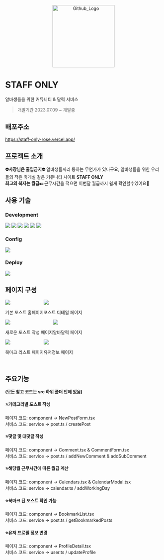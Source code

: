 <div style="text-align:center">
<img src="https://res.cloudinary.com/nara9709/image/upload/v1691329744/staffonly_logo_readme_c39gcq.png" width="200px" height="200px" style="" title="Github_Logo"/>
</div>

# STAFF ONLY

<p>알바생들을 위한 커뮤니티 & 달력 서비스</p>

> 개발기간
> 2023.07.09 ~ 개발중

## 배포주소

<a href="https://staff-only-rose.vercel.app/" > https://staff-only-rose.vercel.app/ </a>

## 프로젝트 소개

<strong>⛔️사장님은 출입금지⛔️</strong> 알바생들끼리 통하는 무언가가 있다구요, 알바생들을 위한 우리들의 작은 휴게실 같은 커뮤니티 사이트 <strong>STAFF ONLY</strong> <br>
<strong>최고의 복지는 월급💵 </strong> 근무시간을 적으면 이번달 월급까지 쉽게 확인할수있어요🤗

## 사용 기술

<h3>Development</h3>
<img src="https://img.shields.io/badge/next.js-000000?style=for-the-badge&logo=nextdotjs&logoColor=white">
<img src="https://img.shields.io/badge/typescript-3178C6?style=for-the-badge&logo=typescript&logoColor=white">
<img src="https://img.shields.io/badge/sanity-F03E2F?style=for-the-badge&logo=sanity&logoColor=white">
<img src="https://img.shields.io/badge/swr-000000?style=for-the-badge&logo=nextdotjs&logoColor=white">
<img src="https://img.shields.io/badge/taillwind-06B6D4?style=for-the-badge&logo=tailwindcss&logoColor=white">
<img src="https://img.shields.io/badge/MUI-007FFF?style=for-the-badge&logo=mui&logoColor=white">

<br>

<h3>Config</h3>
<img src="https://img.shields.io/badge/Npm-CB3837?style=for-the-badge&logo=npm&logoColor=white">
<br>
<h3>Deploy</h3>
<img src="https://img.shields.io/badge/vercel-000000?style=for-the-badge&logo=vercel&logoColor=white">
<br>

## 페이지 구성

<div style="display:flex flex-direction:column ">
<div style="display:flex ">
<div><img src="https://res.cloudinary.com/nara9709/image/upload/v1691331589/Screenshot_2023-08-06_at_8.17.39_AM_ee3lhe.png" / >
<p style="text-align:center">기본 포스트 홈페이지</p></div>
<div><img src="https://res.cloudinary.com/nara9709/image/upload/v1691331908/Screenshot_2023-08-06_at_8.25.02_AM_g1fwtb.png" / >
<p style="text-align:center">포스트 디테일 페이지</p></div>
</div>
<div  style="display:flex"> 
<div>
<img src="https://res.cloudinary.com/nara9709/image/upload/v1691331589/Screenshot_2023-08-06_at_8.18.02_AM_i4mlnj.png" / >
<p style="text-align:center">새로운 포스트 작성 페이지</p>
</div>
<div>
<img src="https://res.cloudinary.com/nara9709/image/upload/v1691331589/Screenshot_2023-08-06_at_8.17.54_AM_avtryt.png" / >
<p style="text-align:center">알바달력 페이지</p>
</div>
</div>
<div  style="display:flex">
<div> 
<img src="https://res.cloudinary.com/nara9709/image/upload/v1691331589/Screenshot_2023-08-06_at_8.18.22_AM_keu1xe.png" / >
<p style="text-align:center">북마크 리스트 페이지</p>
</div>
<div> 
<img src="https://res.cloudinary.com/nara9709/image/upload/v1691331589/Screenshot_2023-08-06_at_8.18.28_AM_moo8dm.png" / >
<p style="text-align:center">유저정보 페이지 </p>
</div>
</div>
<br/>

## 주요기능

<strong>(모든 참고 코드는 src 하위 폴더 안에 있음)</strong>

<h4>⭐️카테고리별 포스트 작성</h4>

페이지 코드: component -> NewPostForm.tsx <br>
서비스 코드: service -> post.ts / createPost

<h4>⭐️댓글 및 대댓글 작성</h4>

페이지 코드: component -> Comment.tsx & CommentForm.tsx <br>
서비스 코드: service -> post.ts / addNewComment & addSubComment <br>

<h4>⭐️해당월 근무시간에 따른 월급 계산</h4>

페이지 코드: component -> Calendars.tsx & CalendarModal.tsx <br>
서비스 코드: service -> calendar.ts / addWorkingDay <br>

<h4>⭐️북마크 된 포스트 확인 가능</h4>

페이지 코드: component -> BookmarkList.tsx <br>
서비스 코드: service -> post.ts / getBookmarkedPosts <br>

<h4>⭐️유저 프로필 정보 변경</h4>

페이지 코드: component -> ProfileDetail.tsx <br>
서비스 코드: service -> user.ts / updateProfile <br>
